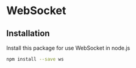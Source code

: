 # WebSocket

## Installation

Install this package for use WebSocket in node.js

```bash
npm install --save ws
```
